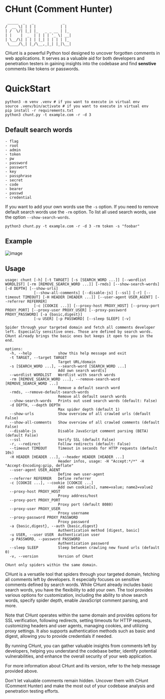 # CHunt (Comment Hunter)
```
 _____  _   _             _   
/  __ \| | | |           | |  
| /  \/| |_| |_   _ _ __ | |_ 
| |    |  _  | | | | '_ \| __|
| \__/\| | | | |_| | | | | |_ 
 \____/\_| |_/\__,_|_| |_|\__|

```

CHunt is a powerful Python tool designed to uncover forgotten comments in web applications. It serves as a valuable aid for both developers and penetration testers in gaining insights into the codebase and find **senstive** comments like tokens or passwords.

# QuickStart

```
python3 -m venv .venv # if you want to execute in virtual env
source .venv/bin/activate # if you want to execute in virtual env
pip install -r requirements.txt
python3 chunt.py -t example.com -r -d 3 
```
## Default search words

```
- flag
- root
- admin
- token
- pw
- password
- passwort
- key
- passphrase
- secret
- code
- bearer
- passwd
- credential
```

If you want to add your own words use the `-s` option. If you need to remove default search words use the `-rm` option. To list all used search words, use the option `--show-search-words`.

`python3 chunt.py -t example.com -r -d 3 -rm token -s "foobar"`

## Example
![image](https://github.com/olizimmermann/CHunt/assets/73298827/2ce61114-a157-4fd2-8061-a84c82e45462)


## Usage

```
usage: chunt [-h] [-t TARGET] [-s [SEARCH_WORD ...]] [--wordlist WORDLIST] [-rm [REMOVE_SEARCH_WORD ...]] [-rmds] [--show-search-words] [-d DEPTH] [--show-urls]
             [--show-all-comments] [--disable-js] [--ssl] [-r] [--timeout TIMEOUT] [-H HEADER [HEADER ...]] [--user-agent USER_AGENT] [--referrer REFERRER]
             [-c [COOKIE ...]] [--proxy-host PROXY_HOST] [--proxy-port PROXY_PORT] [--proxy-user PROXY_USER] [--proxy-password PROXY_PASSWORD] [-a {basic,digest}]
             [-u USER] [-p PASSWORD] [--sleep SLEEP] [-v]
             
Spider through your targeted domain and fetch all comments developer left. Especially sensitive ones. Those are defined by search words. CHunt already brings the basic ones but keeps it open to you in the end.

options:
  -h, --help            show this help message and exit
  -t TARGET, --target TARGET
                        Target URL/domain
  -s [SEARCH_WORD ...], --search-word [SEARCH_WORD ...]
                        Add own search word[s]
  --wordlist WORDLIST   Wordlist with search words
  -rm [REMOVE_SEARCH_WORD ...], --remove-search-word [REMOVE_SEARCH_WORD ...]
                        Remove a default search word
  -rmds, --remove-default-search-words
                        Remove all default search words
  --show-search-words   Prints out used search words (default: False)
  -d DEPTH, --depth DEPTH
                        Max spider depth (default 1)
  --show-urls           Show overview of all crawled urls (default False)
  --show-all-comments   Show overview of all crawled comments (default False)
  --disable-js          Disable JavaScript comment parsing (BETA) (default False)
  --ssl                 Verify SSL (default False)
  -r, --redirect        Follow redirects (default: False)
  --timeout TIMEOUT     Timeout in seconds for HTTP requests (default 10s)
  -H HEADER [HEADER ...], --header HEADER [HEADER ...]
                        Header infos, usage: -H "Accept:*/*" -H "Accept-Encoding:gzip, deflate"
  --user-agent USER_AGENT
                        Define own user-agent
  --referrer REFERRER   Define referrer
  -c [COOKIE ...], --cookie [COOKIE ...]
                        Add own cookie[s], name=value; name2=value2
  --proxy-host PROXY_HOST
                        Proxy address/host
  --proxy-port PROXY_PORT
                        Proxy port (default 8080)
  --proxy-user PROXY_USER
                        Proxy username
  --proxy-password PROXY_PASSWORD
                        Proxy password
  -a {basic,digest}, --auth {basic,digest}
                        Authentication method [digest, basic]
  -u USER, --user USER  Authentication user
  -p PASSWORD, --password PASSWORD
                        Authentication password
  --sleep SLEEP         Sleep between crawling new found urls (default 0)
  -v, --version         Version of CHunt

CHunt only spiders within the same domain.
```

CHunt is a versatile tool that spiders through your targeted domain, fetching all comments left by developers. It especially focuses on sensitive comments defined by search words. While CHunt already includes basic search words, you have the flexibility to add your own. The tool provides various options for customization, including the ability to show search words, specify spider depth, enable JavaScript comment parsing, and more.

Note that CHunt operates within the same domain and provides options for SSL verification, following redirects, setting timeouts for HTTP requests, customizing headers and user agents, managing cookies, and utilizing proxy settings. It also supports authentication methods such as basic and digest, allowing you to provide credentials if needed.

By running CHunt, you can gather valuable insights from comments left by developers, helping you understand the codebase better, identify potential vulnerabilities, and enhance the overall security of your web application.

For more information about CHunt and its version, refer to the help message provided above.

Don't let valuable comments remain hidden. Uncover them with CHunt (Comment Hunter) and make the most out of your codebase analysis and penetration testing efforts.
